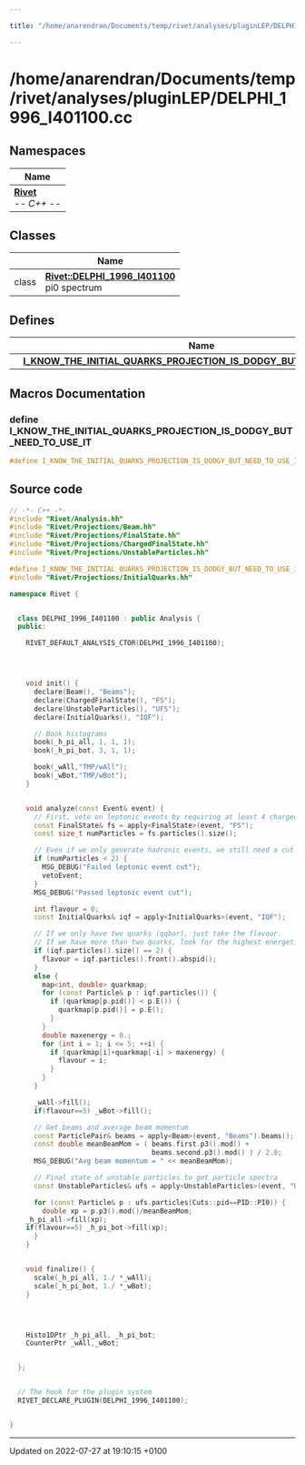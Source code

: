 ```yaml
---

title: "/home/anarendran/Documents/temp/rivet/analyses/pluginLEP/DELPHI_1996_I401100.cc"

---
```


# /home/anarendran/Documents/temp/rivet/analyses/pluginLEP/DELPHI_1996_I401100.cc



## Namespaces

| Name           |
| -------------- |
| **[Rivet](http://example.org/namespaces/namespacerivet/)** <br>-*- C++ -*-  |

## Classes

|                | Name           |
| -------------- | -------------- |
| class | **[Rivet::DELPHI_1996_I401100](http://example.org/classes/classrivet_1_1delphi__1996__i401100/)** <br>pi0 spectrum  |

## Defines

|                | Name           |
| -------------- | -------------- |
|  | **[I_KNOW_THE_INITIAL_QUARKS_PROJECTION_IS_DODGY_BUT_NEED_TO_USE_IT](http://example.org/files/delphi__1996__i401100_8cc/#define-i-know-the-initial-quarks-projection-is-dodgy-but-need-to-use-it)**  |




## Macros Documentation

### define I_KNOW_THE_INITIAL_QUARKS_PROJECTION_IS_DODGY_BUT_NEED_TO_USE_IT

```cpp
#define I_KNOW_THE_INITIAL_QUARKS_PROJECTION_IS_DODGY_BUT_NEED_TO_USE_IT 
```


## Source code

```cpp
// -*- C++ -*-
#include "Rivet/Analysis.hh"
#include "Rivet/Projections/Beam.hh"
#include "Rivet/Projections/FinalState.hh"
#include "Rivet/Projections/ChargedFinalState.hh"
#include "Rivet/Projections/UnstableParticles.hh"

#define I_KNOW_THE_INITIAL_QUARKS_PROJECTION_IS_DODGY_BUT_NEED_TO_USE_IT
#include "Rivet/Projections/InitialQuarks.hh"

namespace Rivet {


  class DELPHI_1996_I401100 : public Analysis {
  public:

    RIVET_DEFAULT_ANALYSIS_CTOR(DELPHI_1996_I401100);




    void init() {
      declare(Beam(), "Beams");
      declare(ChargedFinalState(), "FS");
      declare(UnstableParticles(), "UFS");
      declare(InitialQuarks(), "IQF");

      // Book histograms
      book(_h_pi_all, 1, 1, 1);
      book(_h_pi_bot, 3, 1, 1);

      book(_wAll,"TMP/wAll");
      book(_wBot,"TMP/wBot");
    }


    void analyze(const Event& event) {
      // First, veto on leptonic events by requiring at least 4 charged FS particles
      const FinalState& fs = apply<FinalState>(event, "FS");
      const size_t numParticles = fs.particles().size();

      // Even if we only generate hadronic events, we still need a cut on numCharged >= 2.
      if (numParticles < 2) {
        MSG_DEBUG("Failed leptonic event cut");
        vetoEvent;
      }
      MSG_DEBUG("Passed leptonic event cut");

      int flavour = 0;
      const InitialQuarks& iqf = apply<InitialQuarks>(event, "IQF");

      // If we only have two quarks (qqbar), just take the flavour.
      // If we have more than two quarks, look for the highest energetic q-qbar pair.
      if (iqf.particles().size() == 2) {
        flavour = iqf.particles().front().abspid();
      }
      else {
        map<int, double> quarkmap;
        for (const Particle& p : iqf.particles()) {
          if (quarkmap[p.pid()] < p.E()) {
            quarkmap[p.pid()] = p.E();
          }
        }
        double maxenergy = 0.;
        for (int i = 1; i <= 5; ++i) {
          if (quarkmap[i]+quarkmap[-i] > maxenergy) {
            flavour = i;
          }
        }
      }

      _wAll->fill();
      if(flavour==5) _wBot->fill();

      // Get beams and average beam momentum
      const ParticlePair& beams = apply<Beam>(event, "Beams").beams();
      const double meanBeamMom = ( beams.first.p3().mod() +
                                   beams.second.p3().mod() ) / 2.0;
      MSG_DEBUG("Avg beam momentum = " << meanBeamMom);

      // Final state of unstable particles to get particle spectra
      const UnstableParticles& ufs = apply<UnstableParticles>(event, "UFS");

      for (const Particle& p : ufs.particles(Cuts::pid==PID::PI0)) {
        double xp = p.p3().mod()/meanBeamMom;
    _h_pi_all->fill(xp);
    if(flavour==5) _h_pi_bot->fill(xp);
      }
    }


    void finalize() {
      scale(_h_pi_all, 1./ *_wAll);
      scale(_h_pi_bot, 1./ *_wBot);
    }




    Histo1DPtr _h_pi_all, _h_pi_bot;
    CounterPtr _wAll,_wBot;


  };


  // The hook for the plugin system
  RIVET_DECLARE_PLUGIN(DELPHI_1996_I401100);


}
```


-------------------------------

Updated on 2022-07-27 at 19:10:15 +0100
